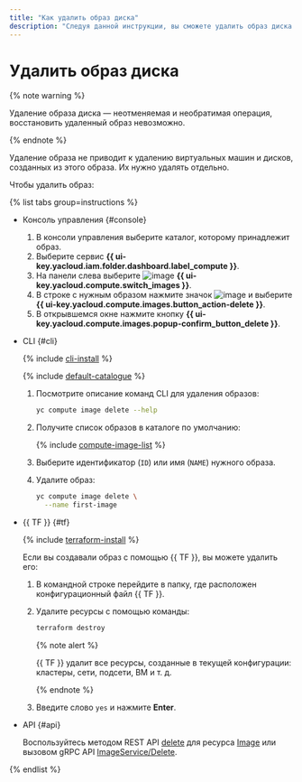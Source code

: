 ```yaml
---
title: "Как удалить образ диска"
description: "Следуя данной инструкции, вы сможете удалить образ диска."
---
```


# Удалить образ диска

{% note warning %}

Удаление образа диска — неотменяемая и необратимая операция, восстановить удаленный образ невозможно.

{% endnote %}

Удаление образа не приводит к удалению виртуальных машин и дисков, созданных из этого образа. Их нужно удалять отдельно.

Чтобы удалить образ:

{% list tabs group=instructions %}

- Консоль управления {#console}

  1. В консоли управления выберите каталог, которому принадлежит образ.
  1. Выберите сервис **{{ ui-key.yacloud.iam.folder.dashboard.label_compute }}**.
  1. На панели слева выберите ![image](../../../_assets/console-icons/layers.svg) **{{ ui-key.yacloud.compute.switch_images }}**.
  1. В строке с нужным образом нажмите значок ![image](../../../_assets/console-icons/ellipsis.svg) и выберите **{{ ui-key.yacloud.compute.images.button_action-delete }}**.
  1. В открывшемся окне нажмите кнопку **{{ ui-key.yacloud.compute.images.popup-confirm_button_delete }}**.

- CLI {#cli}

  {% include [cli-install](../../../_includes/cli-install.md) %}

  {% include [default-catalogue](../../../_includes/default-catalogue.md) %}

  1. Посмотрите описание команд CLI для удаления образов:

     ```bash
     yc compute image delete --help
     ```

  1. Получите список образов в каталоге по умолчанию:

     {% include [compute-image-list](../../../_includes/compute/image-list.md) %}

  1. Выберите идентификатор (`ID`) или имя (`NAME`) нужного образа.
  1. Удалите образ:

     ```bash
     yc compute image delete \
       --name first-image
     ```

- {{ TF }} {#tf}

  {% include [terraform-install](../../../_includes/terraform-install.md) %}

  Если вы создавали образ с помощью {{ TF }}, вы можете удалить его:
  1. В командной строке перейдите в папку, где расположен конфигурационный файл {{ TF }}.
  1. Удалите ресурсы с помощью команды:

     ```bash
     terraform destroy
     ```

     {% note alert %}

     {{ TF }} удалит все ресурсы, созданные в текущей конфигурации: кластеры, сети, подсети, ВМ и т. д.

     {% endnote %}

  1. Введите слово `yes` и нажмите **Enter**.

- API {#api}

  Воспользуйтесь методом REST API [delete](../../api-ref/Image/delete.md) для ресурса [Image](../../api-ref/Image/index.md) или вызовом gRPC API [ImageService/Delete](../../api-ref/grpc/image_service.md#Delete).

{% endlist %}